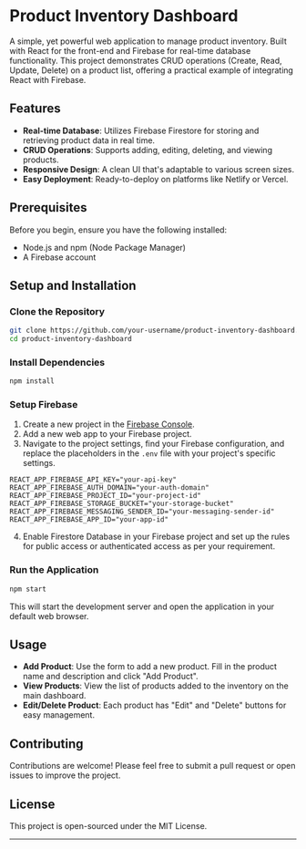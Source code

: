 
# Product Inventory Dashboard

A simple, yet powerful web application to manage product inventory. Built with React for the front-end and Firebase for real-time database functionality. This project demonstrates CRUD operations (Create, Read, Update, Delete) on a product list, offering a practical example of integrating React with Firebase.

## Features

- **Real-time Database**: Utilizes Firebase Firestore for storing and retrieving product data in real time.
- **CRUD Operations**: Supports adding, editing, deleting, and viewing products.
- **Responsive Design**: A clean UI that's adaptable to various screen sizes.
- **Easy Deployment**: Ready-to-deploy on platforms like Netlify or Vercel.

## Prerequisites

Before you begin, ensure you have the following installed:
- Node.js and npm (Node Package Manager)
- A Firebase account

## Setup and Installation

### Clone the Repository

```bash
git clone https://github.com/your-username/product-inventory-dashboard.git
cd product-inventory-dashboard
```

### Install Dependencies

```bash
npm install
```

### Setup Firebase

1. Create a new project in the [Firebase Console](https://console.firebase.google.com/).
2. Add a new web app to your Firebase project.
3. Navigate to the project settings, find your Firebase configuration, and replace the placeholders in the `.env` file with your project's specific settings.

```env
REACT_APP_FIREBASE_API_KEY="your-api-key"
REACT_APP_FIREBASE_AUTH_DOMAIN="your-auth-domain"
REACT_APP_FIREBASE_PROJECT_ID="your-project-id"
REACT_APP_FIREBASE_STORAGE_BUCKET="your-storage-bucket"
REACT_APP_FIREBASE_MESSAGING_SENDER_ID="your-messaging-sender-id"
REACT_APP_FIREBASE_APP_ID="your-app-id"
```

4. Enable Firestore Database in your Firebase project and set up the rules for public access or authenticated access as per your requirement.

### Run the Application

```bash
npm start
```

This will start the development server and open the application in your default web browser.

## Usage

- **Add Product**: Use the form to add a new product. Fill in the product name and description and click "Add Product".
- **View Products**: View the list of products added to the inventory on the main dashboard.
- **Edit/Delete Product**: Each product has "Edit" and "Delete" buttons for easy management.

## Contributing

Contributions are welcome! Please feel free to submit a pull request or open issues to improve the project.

## License

This project is open-sourced under the MIT License.

---
